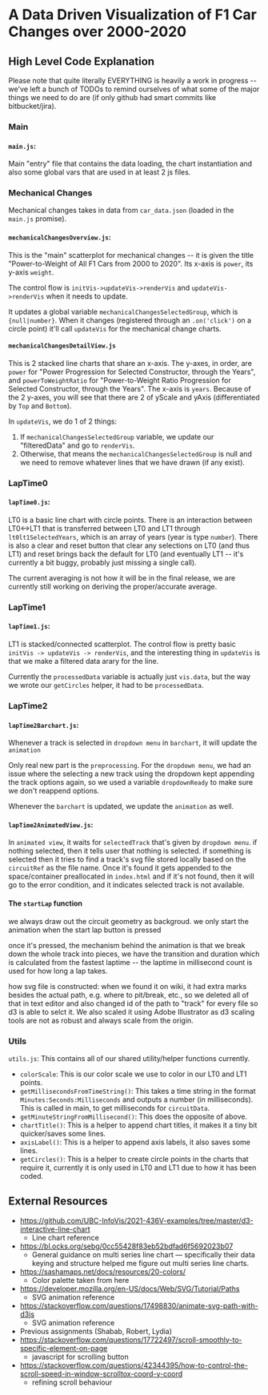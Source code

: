 # A Data Driven Visualization of F1 Car Changes over 2000-2020

## High Level Code Explanation

Please note that quite literally EVERYTHING is heavily a work in progress -- we've left a bunch of TODOs to remind ourselves of what some of the major things we need to do are (if only github had smart commits like bitbucket/jira).

### Main
#### `main.js`:
Main "entry" file that contains the data loading, the chart instantiation and also some global vars that are used in at least 2 js files.

### Mechanical Changes
Mechanical changes takes in data from `car_data.json` (loaded in the `main.js` promise).

#### `mechanicalChangesOverview.js`:
This is the "main" scatterplot for mechanical changes -- it is given the title "Power-to-Weight of All F1 Cars from 2000 to 2020". Its x-axis is `power`, its y-axis `weight`.

The control flow is `initVis->updateVis->renderVis` and `updateVis->renderVis` when it needs to update.

It updates a global variable `mechanicalChangesSelectedGroup`, which is `{null|number}`. When it changes (registered through an `.on('click')` on a circle point) it'll call `updateVis` for the mechanical change charts.

#### `mechanicalChangesDetailView.js`
This is 2 stacked line charts that share an x-axis. The y-axes, in order, are `power` for "Power Progression for Selected Constructor, through the Years", and `powerToWeightRatio` for "Power-to-Weight Ratio Progression for Selected Constructor, through the Years". The x-axis is `years`. Because of the 2 y-axes, you will see that there are 2 of yScale and yAxis (differentiated by `Top` and `Bottom`).

In `updateVis`, we do 1 of 2 things:
1. If `mechanicalChangesSelectedGroup` variable, we update our "filteredData" and go to `renderVis`.
2. Otherwise, that means the `mechanicalChangesSelectedGroup` is null and we need to remove whatever lines that we have drawn (if any exist).

### LapTime0
#### `lapTime0.js`:
LT0 is a basic line chart with circle points. There is an interaction between LT0<->LT1 that is transferred between LT0 and LT1 through `lt0lt1SelectedYears`, which is an array of years (year is type `number`). There is also a clear and reset button that clear any selections on LT0 (and thus LT1) and reset brings back the default for LT0 (and eventually LT1 -- it's currently a bit buggy, probably just missing a single call).

The current averaging is not how it will be in the final release, we are currently still working on deriving the proper/accurate average.

### LapTime1
#### `lapTime1.js`:
LT1 is stacked/connected scatterplot. The control flow is pretty basic `initVis -> updateVis -> renderVis`, and the interesting thing in `updateVis` is that we make a filtered data arary for the line.

Currently the `processedData` variable is actually just `vis.data`, but the way we wrote our `getCircles` helper, it had to be `processedData`.

### LapTime2
#### `lapTime2Barchart.js`:

Whenever a track is selected in `dropdown menu` in `barchart`, it will update the `animation`

Only real new part is the `preprocessing`.
For the `dropdown menu`, we had an issue where the selecting a new track using the dropdown kept appending the track options again, so we used a variable `dropdownReady` to make sure we don't reappend options.

Whenever the `barchart` is updated, we update the `animation` as well.

#### `lapTime2AnimatedView.js`:

In `animated view`, it waits for `selectedTrack` that's given by `dropdown menu`. if nothing selected, then it tells user that nothing is selected. if something is selected then it tries to find a track's svg file stored locally based on the `circuitRef` as the file name. Once it's found it gets appended to the space/container preallocated in `index.html` and if it's not found, then it will go to the error condition, and it indicates selected track is not available.

#### The `startLap` function
we always draw out the circuit geometry as backgroud.
we only start the animation when the start lap button is pressed

once it's pressed, the mechanism behind the animation is that we break down the whole track into pieces, we have the transition and duration which is calculated from the fastest laptime -- the laptime in millisecond count is used for how long a lap takes.

how svg file is constructed:
when we found it on wiki, it had extra marks besides the actual path, e.g. where to pit/break, etc., so we deleted all of that in text editor and also changed id of the path to "track" for every file so d3 is able to selct it. We also scaled it using Adobe Illustrator as d3 scaling tools are not as robust and always scale from the origin.

### Utils
`utils.js`: This contains all of our shared utility/helper functions currently.
- `colorScale`: This is our color scale we use to color in our LT0 and LT1 points.
- `getMillisecondsFromTimeString()`: This takes a time string in the format `Minutes:Seconds:Milliseconds` and outputs a number (in milliseconds). This is called in main, to get milliseconds for `circuitData`.
- `getMinuteStringFromMillisecond()`: This does the opposite of above.
- `chartTitle()`: This is a helper to append chart titles, it makes it a tiny bit quicker/saves some lines.
- `axisLabel()`: This is a helper to append axis labels, it also saves some lines.
- `getCircles()`: This is a helper to create circle points in the charts that require it, currently it is only used in LT0 and LT1 due to how it has been coded.

## External Resources

* https://github.com/UBC-InfoVis/2021-436V-examples/tree/master/d3-interactive-line-chart
    * Line chart reference
* https://bl.ocks.org/sebg/0cc55428f83eb52bdfad6f5692023b07
    * General guidance on multi series line chart — specifically their data keying and structure helped me figure out multi series line charts.
* https://sashamaps.net/docs/resources/20-colors/
    * Color palette taken from here
* https://developer.mozilla.org/en-US/docs/Web/SVG/Tutorial/Paths
    * SVG animation reference
* https://stackoverflow.com/questions/17498830/animate-svg-path-with-d3js
    * SVG animation reference
* Previous assignments (Shabab, Robert, Lydia)
* https://stackoverflow.com/questions/17722497/scroll-smoothly-to-specific-element-on-page
    * javascript for scrolling button
* https://stackoverflow.com/questions/42344395/how-to-control-the-scroll-speed-in-window-scrolltox-coord-y-coord
    * refining scroll behaviour



